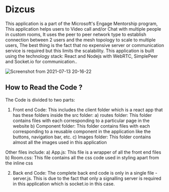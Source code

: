 # Dizcus

This application is a part of the Microsoft's Engage Mentorship program, This application helps users to Video call and/or Chat with multiple people in custom rooms, It uses the peer to peer network type to establish connection between 2 users and the mesh topology to scale to multiple users, The best thing is the fact that no expensive server or communication service is required but this limits the scalability. This application is built using the technology stack: React and Nodejs with WebRTC, SimplePeer and Socket.io for communication..

![Screenshot from 2021-07-13 20-16-22](https://user-images.githubusercontent.com/69861341/125500514-455f7958-1a48-41d4-8253-1991ce694ca1.png)

## How to Read the Code ?

The Code is divided to two parts:

1. Front end Code:
   This includes the client folder which is a react app that has these folders inside the src folder:
   a) routes folder:
   This folder contains files with each corresponding to a particular page in the website
   b) Component folder:
   This folder contains files with each corresponding to a reusable component in the application like the buttons, navigation bar, etc.
   c) Images folder:
   This folder contains almost all the images used in this application

Other files include:
a) App.js:
This file is a wrapper of all the front end files
b) Room.css:
This file contains all the css code used in styling apart from the inline css

2. Back end Code:
   The complete back end code is only in a single file - server.js.
   This is due to the fact that only a signalling server is required in this application which is socket.io in this case.
